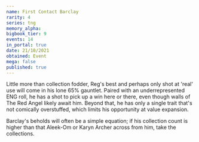 ```yaml
---
name: First Contact Barclay
rarity: 4
series: tng
memory_alpha:
bigbook_tier: 9
events: 14
in_portal: true
date: 21/10/2021
obtained: Event
mega: false
published: true
---
```


Little more than collection fodder, Reg's best and perhaps only shot at 'real' use will come in his lone 65% gauntlet. Paired with an underrepresented ENG roll, he has a shot to pick up a win here or there, even though walls of The Red Angel likely await him. Beyond that, he has only a single trait that's not comically overstuffed, which limits his opportunity at value expansion. 

Barclay's beholds will often be a simple equation; if his collection count is higher than that Aleek-Om or Karyn Archer across from him, take the collections.

